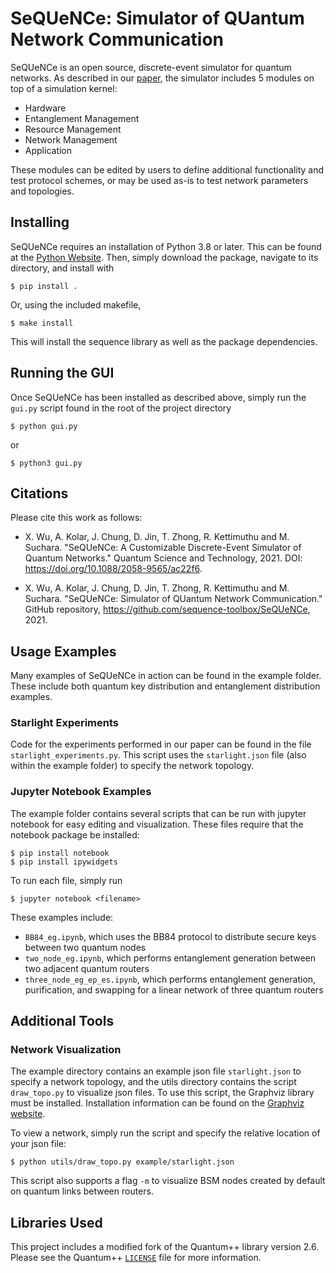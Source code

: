 # SeQUeNCe: Simulator of QUantum Network Communication

SeQUeNCe is an open source, discrete-event simulator for quantum networks. As described in our [paper](http://arxiv.org/abs/2009.12000), the simulator includes 5 modules on top of a simulation kernel:
* Hardware
* Entanglement Management
* Resource Management
* Network Management
* Application

These modules can be edited by users to define additional functionality and test protocol schemes, or may be used as-is to test network parameters and topologies.

## Installing
SeQUeNCe requires an installation of Python 3.8 or later. This can be found at the [Python Website](https://www.python.org/downloads/).
Then, simply download the package, navigate to its directory, and install with
```
$ pip install .
```
Or, using the included makefile,
```
$ make install
```
This will install the sequence library as well as the package dependencies.

## Running the GUI
Once SeQUeNCe has been installed as described above, simply run the `gui.py` script found in the root of the project directory
```
$ python gui.py
```
or
```
$ python3 gui.py
```

## Citations

Please cite this work as follows:

* X. Wu, A. Kolar, J. Chung, D. Jin, T. Zhong, R. Kettimuthu and M. Suchara. "SeQUeNCe: A Customizable Discrete-Event Simulator of Quantum Networks." Quantum Science and Technology, 2021. DOI: https://doi.org/10.1088/2058-9565/ac22f6.

* X. Wu, A. Kolar, J. Chung, D. Jin, T. Zhong, R. Kettimuthu and M. Suchara. "SeQUeNCe: Simulator of QUantum Network Communication." GitHub repository, https://github.com/sequence-toolbox/SeQUeNCe, 2021.

## Usage Examples
Many examples of SeQUeNCe in action can be found in the example folder. These include both quantum key distribution and entanglement distribution examples.

### Starlight Experiments
Code for the experiments performed in our paper can be found in the file `starlight_experiments.py`. This script uses the `starlight.json` file (also within the example folder) to specify the network topology.

### Jupyter Notebook Examples
The example folder contains several scripts that can be run with jupyter notebook for easy editing and visualization. These files require that the notebook package be installed:
```
$ pip install notebook
$ pip install ipywidgets
```
To run each file, simply run
```
$ jupyter notebook <filename>
```
These examples include:
* `BB84_eg.ipynb`, which uses the BB84 protocol to distribute secure keys between two quantum nodes
* `two_node_eg.ipynb`, which performs entanglement generation between two adjacent quantum routers
* `three_node_eg_ep_es.ipynb`, which performs entanglement generation, purification, and swapping for a linear network of three quantum routers

## Additional Tools

### Network Visualization
The example directory contains an example json file `starlight.json` to specify a network topology, and the utils directory contains the script `draw_topo.py` to visualize json files. To use this script, the Graphviz library must be installed. Installation information can be found on the [Graphviz website](https://www.graphviz.org/download/).

To view a network, simply run the script and specify the relative location of your json file:
```
$ python utils/draw_topo.py example/starlight.json
```
This script also supports a flag `-m` to visualize BSM nodes created by default on quantum links between routers.

## Libraries Used
This project includes a modified fork of the Quantum++ library version 2.6.
Please see the Quantum++ [`LICENSE`](https://github.com/softwareQinc/qpp/blob/main/LICENSE) file for more information.

